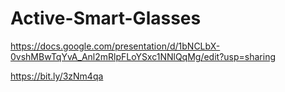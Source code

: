 # Active-Smart-Glasses
https://docs.google.com/presentation/d/1bNCLbX-0vshMBwTqYvA_Anl2mRlpFLoYSxc1NNlQqMg/edit?usp=sharing 


https://bit.ly/3zNm4qa
